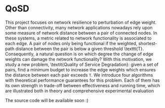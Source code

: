 # QoSD
This project focuses on network resilience to perturbation of edge weight. 
Other than connectivity, many network applications nowadays rely upon some 
measure of network distance between a pair of connected nodes. In these 
systems, a metric related to network functionality is associated to each 
edge. A pair of nodes only being functional if the weighted, shortest-path 
distance between the pair is below a given threshold \texttt{T}. Consequently, 
a natural question is on which degree the change of edge weights can damage 
the network functionality? With this motivation, we study a new problem, 
\textit{Quality of Service Degradation}: given a set of pairs, find a minimum 
budget to increase the edge weights which ensures the distance between each 
pair exceeds $\mathtt{T}$. We introduce four algorithms with theoretical 
performance guarantees for this problem. Each of them has its own strength 
in trade-off between effectiveness and running time, which are illustrated 
both in theory and comprehensive experimental evaluation

The source code will be available soon :)
